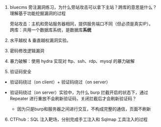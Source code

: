 1. bluecms 旁注漏洞练习，为什么旁站攻击可以拿下主站？跨库的意思是什么？理解基于功能挖掘漏洞的过程
   
   旁站攻击：主机和旁站服务器相同，提供服务端口不同（但必须是真实IP）。
   跨库：共用一个数据库系统，是数据库**系统**

2. 水平越权 & 垂直越权漏洞实验。

3. 密码修改逻辑漏洞

4. 暴力破解：使用 hydra 实现对 ftp、ssh、rdp、mysql 的暴力破解

5. 验证码安全
* 验证码绕过（on client）+ 验证码绕过（on server）

* 验证码绕过（on server）实验中，为什么 burp 拦截开启的状态下，通过 Repeater 进行重放不会刷新验证码，关闭拦截后才会刷新验证码？
  
  * 因为只是burp和服务器之间进行交互，不构成完整的通信，页面不刷新
6. CTFhub：SQL 注入靶场，分别完成手工注入和 Sqlmap 工具注入的过程
